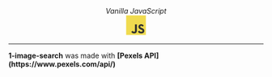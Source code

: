 <div align="center"><i>Vanilla JavaScript</i><br> <img src="https://raw.githubusercontent.com/devicons/devicon/master/icons/javascript/javascript-original.svg" alt="javascript" width="40" height="40"/></div><hr>
<b>1-image-search</b> was made with <b>[Pexels API](https://www.pexels.com/api/)</b>
